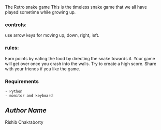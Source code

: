 The Retro snake game
This is the timeless snake game that we all have played sometime while growing up.

### controls:
use arrow keys for moving up, down, right, left.


### rules:
Earn points by eating the food by directing the snake towards it.
Your game will get over once you crash into the walls.
Try to create a high score.
Share with your friends if you like the game.


### Requirements
	- Python 
	- monitor and keyboard


## *Author Name*
Rishib Chakraborty
